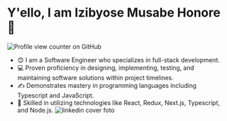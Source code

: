 # Y'ello, I am Izibyose Musabe Honore 👋
![Profile view counter on GitHub](https://komarev.com/ghpvc/?username=musabe10)



- 😊 I am a Software Engineer who specializes in full-stack development. 
- 💻  Proven proficiency in designing, implementing, testing, and maintaining software solutions within project timelines.
- ✍️ Demonstrates mastery in programming languages including Typescript and JavaScript.
- 💫 Skilled in utilizing technologies like React, Redux, Next.js, Typescript, and Node.js.
![linkedin cover foto](https://github.com/user-attachments/assets/9d2f57e8-4b7a-4b51-96c3-7a4b1189e8de)
